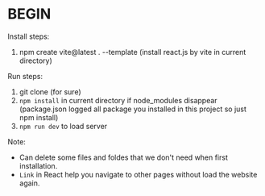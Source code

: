 # BEGIN

Install steps:

1. npm create vite@latest . --template (install react.js by vite in current directory)

Run steps:
1. git clone (for sure)
2. `npm install` in current directory if node_modules disappear (package.json logged all package you installed in this project so just npm install)
3. `npm run dev` to load server 

Note:
- Can delete some files and foldes that we don't need when first installation.
- `Link` in React help you navigate to other pages without load the website again.
